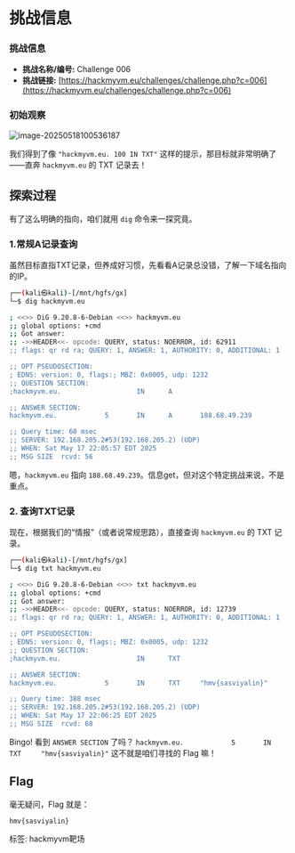 # 挑战信息

### 挑战信息

*   **挑战名称/编号:** Challenge 006
*   **挑战链接:** [https://hackmyvm.eu/challenges/challenge.php?c=006](https://hackmyvm.eu/challenges/challenge.php?c=006)

### 初始观察

![image-20250518100536187](https://7r1UMPH.top/image/20250518100536383.webp)

我们得到了像 `"hackmyvm.eu. 100 IN TXT"` 这样的提示，那目标就非常明确了——直奔 `hackmyvm.eu` 的 TXT 记录去！

## 探索过程

有了这么明确的指向，咱们就用 `dig` 命令来一探究竟。

### 1.常规A记录查询

虽然目标直指TXT记录，但养成好习惯，先看看A记录总没错，了解一下域名指向的IP。

```bash
┌──(kali㉿kali)-[/mnt/hgfs/gx]
└─$ dig hackmyvm.eu 

; <<>> DiG 9.20.8-6-Debian <<>> hackmyvm.eu
;; global options: +cmd
;; Got answer:
;; ->>HEADER<<- opcode: QUERY, status: NOERROR, id: 62911
;; flags: qr rd ra; QUERY: 1, ANSWER: 1, AUTHORITY: 0, ADDITIONAL: 1

;; OPT PSEUDOSECTION:
; EDNS: version: 0, flags:; MBZ: 0x0005, udp: 1232
;; QUESTION SECTION:
;hackmyvm.eu.                   IN      A

;; ANSWER SECTION:
hackmyvm.eu.            5       IN      A       188.68.49.239

;; Query time: 60 msec
;; SERVER: 192.168.205.2#53(192.168.205.2) (UDP)
;; WHEN: Sat May 17 22:05:57 EDT 2025
;; MSG SIZE  rcvd: 56
```

嗯，`hackmyvm.eu` 指向 `188.68.49.239`。信息get，但对这个特定挑战来说，不是重点。

### 2. 查询TXT记录

现在，根据我们的“情报”（或者说常规思路），直接查询 `hackmyvm.eu` 的 TXT 记录。

```bash
┌──(kali㉿kali)-[/mnt/hgfs/gx]
└─$ dig txt hackmyvm.eu

; <<>> DiG 9.20.8-6-Debian <<>> txt hackmyvm.eu
;; global options: +cmd
;; Got answer:
;; ->>HEADER<<- opcode: QUERY, status: NOERROR, id: 12739
;; flags: qr rd ra; QUERY: 1, ANSWER: 1, AUTHORITY: 0, ADDITIONAL: 1

;; OPT PSEUDOSECTION:
; EDNS: version: 0, flags:; MBZ: 0x0005, udp: 1232
;; QUESTION SECTION:
;hackmyvm.eu.                   IN      TXT

;; ANSWER SECTION:
hackmyvm.eu.            5       IN      TXT     "hmv{sasviyalin}"

;; Query time: 388 msec
;; SERVER: 192.168.205.2#53(192.168.205.2) (UDP)
;; WHEN: Sat May 17 22:06:25 EDT 2025
;; MSG SIZE  rcvd: 68
```

Bingo! 看到 `ANSWER SECTION` 了吗？
`hackmyvm.eu.            5       IN      TXT     "hmv{sasviyalin}"`
这不就是咱们寻找的 Flag 嘛！

## Flag

毫无疑问，Flag 就是：

`hmv{sasviyalin}`

标签: hackmyvm靶场
